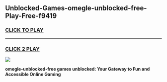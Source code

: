 
## Unblocked-Games-omegle-unblocked-free-Play-Free-f9419
<h3>
<a href="https://premium76.site?title=omegle-unblocked-free&ref=23A">CLICK TO PLAY</a></h3>
<hr>

<h3>
<a href="https://premium76.site?title=omegle-unblocked-free&ref=23A">CLICK 2 PLAY</a>
  
</h3>

<a href="https://premium76.site?title=omegle-unblocked-free&ref=23A"><img src="https://clearcache.store/games.png"></a>


**omegle-unblocked-free games unblocked: Your Gateway to Fun and Accessible Online Gaming**
